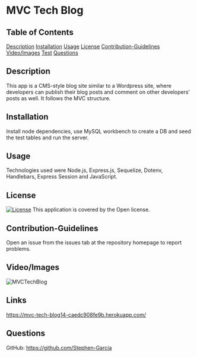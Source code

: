 # MVC Tech Blog 
## Table of Contents
[Description](#description)
[Installation](#installation)
[Usage](#usage)
[License](#license)
[Contribution-Guidelines](#guidelines)
[Video/Images](#video)
[Test](#test)
[Questions](#questions)
## Description
This app is a CMS-style blog site similar to a Wordpress site, where developers can publish their blog posts and comment on other developers’ posts as well. It follows the MVC structure.
## Installation
Install node dependencies, use MySQL workbench to create a DB and seed the test tables and run the server.
## Usage
Technologies used were Node.js, Express.js, Sequelize, Dotenv, Handlebars, Express Session and JavaScript.
## License
[![License](https://img.shields.io/badge/License-Boost%201.0-lightblue.svg)](https://www.boost.org/LICENSE_1_0.txt)
This application is covered by the Open license. 
## Contribution-Guidelines
Open an issue from the issues tab at the repository homepage to report problems.
## Video/Images
![MVCTechBlog](https://github.com/Stephen-Garcia/MVCTechBlog/assets/92559337/3c098a6d-4f1c-459a-8084-25694bdefaa5)
## Links
https://mvc-tech-blog14-caedc908fe9b.herokuapp.com/
## Questions
GitHub: https://github.com/Stephen-Garcia
